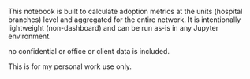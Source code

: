 This notebook is built to calculate adoption metrics at the units (hospital branches) level and aggregated for the entire network. It is intentionally lightweight (non-dashboard) and can be run as-is in any Jupyter environment.

no confidential or office or client data is included. 

This is for my personal work use only.